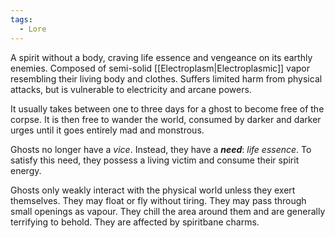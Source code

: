 ```yaml
---
tags:
  - Lore
---
```

A spirit without a body, craving life essence and vengeance on its earthly enemies. Composed of semi-solid [[Electroplasm|Electroplasmic]] vapor resembling their living body and clothes. Suffers limited harm from physical attacks, but is vulnerable to electricity and arcane powers.

It usually takes between one to three days for a ghost to become free of the corpse. It is then free to wander the world, consumed by darker and darker urges until it goes entirely mad and monstrous.

Ghosts no longer have a *vice*. Instead, they have a ***need***: *life essence*. To satisfy this need, they possess a living victim and consume their spirit energy. 

Ghosts only weakly interact with the physical world unless they exert themselves. They may float or fly without tiring. They may pass through small openings as vapour. They chill the area around them and are generally terrifying to behold. They are affected by spiritbane charms. 